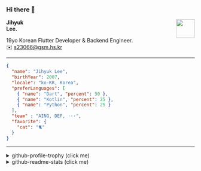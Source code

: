 ### Hi there 👋
<img src="https://github.githubassets.com/images/mona-loading-default.gif" width="50px" align="right">
</a>

**Jihyuk\
Lee.**

19yo Korean Flutter Developer & Backend Engineer.\
✉️ <s23066@gsm.hs.kr>

---

```json
{
  "name": "Jihyuk Lee",
  "birthYear": 2007,
  "locale": "ko-KR, Korea",
  "preferLanguages": [
    { "name": "Dart", "percent": 50 },
    { "name": "Kotlin", "percent": 25 },
    { "name": "Python", "percent": 25 }
  ],
  "team" : "AING, DEF, ···",
  "favorite": {
    "cat": "🐈"
  }
}
```
---
<details>
  <summary>github-profile-trophy (click me)</summary>
  
![](https://github-profile-trophy.vercel.app/?username=withJihyuk&row=1&column=8&theme=nord)
  
</details>
<details>
  <summary>github-readme-stats (click me)</summary>
  
<!--START_SECTION:waka-->
![Code Time](http://img.shields.io/badge/Code%20Time-804%20hrs%2047%20mins-blue)

![Lines of code](https://img.shields.io/badge/%EC%A0%80%EB%8A%94%20%EC%97%AC%ED%83%9C%EA%B9%8C%EC%A7%80%20-745.1%20thousand%20%EC%A4%84%EC%9D%98%20%EC%BD%94%EB%93%9C%EB%A5%BC%20%EC%9E%91%EC%84%B1%ED%96%88%EC%96%B4%EC%9A%94.-blue)

**저는 아침형 인간이에요. 🐤** 

```text
🌞 아침                     736 commits         █████░░░░░░░░░░░░░░░░░░░░   19.11 % 
🌆 낮　                     1352 commits        █████████░░░░░░░░░░░░░░░░   35.10 % 
🌃 저녁                     1409 commits        █████████░░░░░░░░░░░░░░░░   36.58 % 
🌙 밤　                     355 commits         ██░░░░░░░░░░░░░░░░░░░░░░░   09.22 % 
```


📊 **저는 이번주를 이렇게 시간을 보냈어요.** 

```text
🕑︎ Timezone: Asia/Seoul

💬 프로그래밍 언어들: 
Kotlin                   9 hrs 29 mins       ███████████████████░░░░░░   75.65 % 
Dart                     1 hr 22 mins        ███░░░░░░░░░░░░░░░░░░░░░░   10.99 % 
YAML                     1 hr 16 mins        ███░░░░░░░░░░░░░░░░░░░░░░   10.12 % 
Properties               7 mins              ░░░░░░░░░░░░░░░░░░░░░░░░░   00.98 % 
Python                   6 mins              ░░░░░░░░░░░░░░░░░░░░░░░░░   00.86 % 

🔥 에디터들: 
IntelliJ IDEA            10 hrs 24 mins      █████████████████████░░░░   82.87 % 
VS Code                  2 hrs 8 mins        ████░░░░░░░░░░░░░░░░░░░░░   17.13 % 

💻 운영 체제들: 
Mac                      12 hrs 33 mins      █████████████████████████   100.00 % 
```


 Last Updated on 12/04/2025 18:48:17 UTC
<!--END_SECTION:waka-->

</details>

</div>

